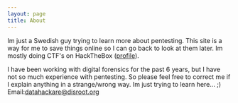 ```yaml
---
layout: page
title: About
---
```


Im just a Swedish guy trying to learn more about pentesting.
This site is a way for me to save things online so I can go back to look at them later. Im mostly doing CTF's on HackTheBox (<a href="https://www.hackthebox.eu/profile/44591">profile</a>).

I have been working with digital forensics for the past 6 years, but I have not so much experience with pentesting. So please feel free to correct me if I explain anything in a strange/wrong way. 
Im just trying to learn here... ;)<br />
Email:<a href="mailto:datahackare@disroot.org">datahackare@disroot.org</a>


<script src="https://www.hackthebox.eu/badge/44591"></script>
<script src="https://tryhackme.com/badge/106966"></script>

